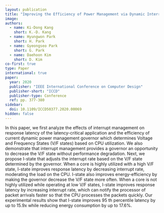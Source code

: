 ```yaml
---
layout: publication
title: "Improving the Efficiency of Power Management via Dynamic Interrupt Management"
image:
authors:
  - name: Ki-Dong Kang
    short: K.-D. Kang
  - name: Hyungwon Park
    short: H. Park
  - name: Gyeongseo Park
    short: G. Park
  - name: Daehoon Kim
    short: D. Kim
co-first: true
type: Paper
international: true
paper:
  year: 2020
  publisher: "IEEE International Conference on Computer Design"
  publisher-short: "ICCD"
  publisher-type: Conference
  ref: pp. 377-380
sidebar:
  doi: 10.1109/ICCD50377.2020.00069
hidden: false
---
```


In this paper, we first analyze the effects of interrupt management on response latency of the latency-critical application and the efficiency of current dynamic power management governor which determines Voltage and Frequency States (V/F states) based on CPU utilization. We also demonstrate that interrupt management provides a governor an opportunity to decrease the V/F state without performance degradation. Next, we propose I-state that adjusts the interrupt rate based on the V/F state determined by the governor. When a core is highly utilized with a high V/F state, I-state improves response latency by decreasing interrupt rate, moderating the load on the CPU. I-state also improves energy-efficiency by making the governor decrease the V/F state more often. When a core is not highly utilized while operating at low V/F states, I-state improves response latency by increasing interrupt rate, which can notify the processor of packet arrivals faster so that the CPU processes the packets quickly. Our experimental results show that I-state improves 95 th percentile latency by up to 15.9x while reducing energy consumption by up to 17.6%.